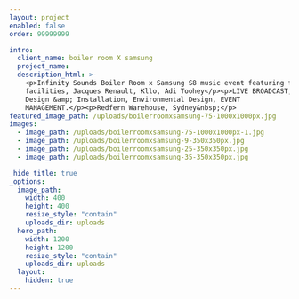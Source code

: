 ```yaml
---
layout: project
enabled: false
order: 99999999

intro:
  client_name: boiler room X samsung
  project_name:
  description_html: >-
    <p>Infinity Sounds Boiler Room x Samsung S8 music event featuring flight
    facilities, Jacques Renault, Kllo, Adi Toohey</p><p>LIVE BROADCAST, Lighting
    Design &amp; Installation, Environmental Design, EVENT
    MANAGEMENT.</p><p>Redfern Warehouse, Sydney&nbsp;</p>
featured_image_path: /uploads/boilerroomxsamsung-75-1000x1000px.jpg
images:
  - image_path: /uploads/boilerroomxsamsung-75-1000x1000px-1.jpg
  - image_path: /uploads/boilerroomxsamsung-9-350x350px.jpg
  - image_path: /uploads/boilerroomxsamsung-25-350x350px.jpg
  - image_path: /uploads/boilerroomxsamsung-35-350x350px.jpg

_hide_title: true
_options:
  image_path:
    width: 400
    height: 400
    resize_style: "contain"
    uploads_dir: uploads
  hero_path:
    width: 1200
    height: 1200
    resize_style: "contain"
    uploads_dir: uploads
  layout:
    hidden: true
---
```

